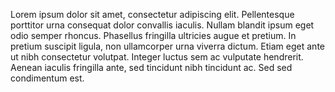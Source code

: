 Lorem ipsum dolor sit amet, consectetur adipiscing elit. Pellentesque porttitor urna consequat dolor convallis iaculis. Nullam blandit ipsum eget odio semper rhoncus. Phasellus fringilla ultricies augue et pretium. In pretium suscipit ligula, non ullamcorper urna viverra dictum. Etiam eget ante ut nibh consectetur volutpat. Integer luctus sem ac vulputate hendrerit. Aenean iaculis fringilla ante, sed tincidunt nibh tincidunt ac. Sed sed condimentum est.
